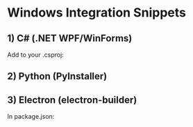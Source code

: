 # Windows Integration Snippets

## 1) C# (.NET WPF/WinForms)
Add to your .csproj:


## 2) Python (PyInstaller)


## 3) Electron (electron-builder)
In package.json:

